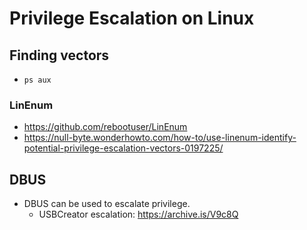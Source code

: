 # Privilege Escalation on Linux

## Finding vectors
- `ps aux`

### LinEnum

- https://github.com/rebootuser/LinEnum
- https://null-byte.wonderhowto.com/how-to/use-linenum-identify-potential-privilege-escalation-vectors-0197225/

## DBUS
- DBUS can be used to escalate privilege.
  - USBCreator escalation: https://archive.is/V9c8Q